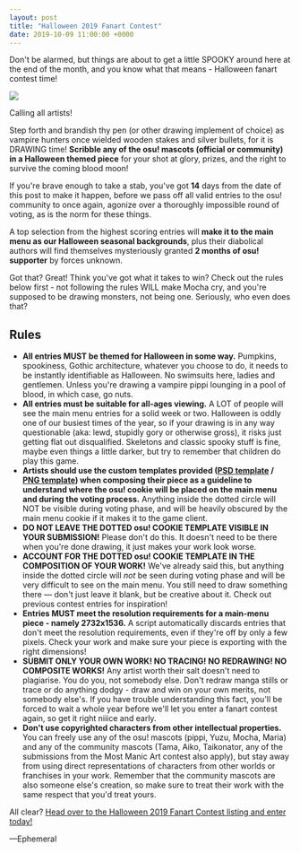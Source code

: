 ```yaml
---
layout: post
title: "Halloween 2019 Fanart Contest"
date: 2019-10-09 11:00:00 +0000
---
```


Don't be alarmed, but things are about to get a little SPOOKY around here at the end of the month, and you know what that means - Halloween fanart contest time!

![](https://assets.ppy.sh/contests/81/header.jpg)

Calling all artists! 

Step forth and brandish thy pen (or other drawing implement of choice) as vampire hunters once wielded wooden stakes and silver bullets, for it is DRAWING time! **Scribble any of the osu! mascots (official or community) in a Halloween themed piece** for your shot at glory, prizes, and the right to survive the coming blood moon!

If you're brave enough to take a stab, you've got **14** days from the date of this post to make it happen, before we pass off all valid entries to the osu! community to once again, agonize over a thoroughly impossible round of voting, as is the norm for these things.

A top selection from the highest scoring entries will **make it to the main menu as our Halloween seasonal backgrounds**, plus their diabolical authors will find themselves mysteriously granted **2 months of osu! supporter** by forces unknown.

Got that? Great! Think you've got what it takes to win? Check out the rules below first - not following the rules WILL make Mocha cry, and you're supposed to be drawing monsters, not being one. Seriously, who even does that?

## Rules

- **All entries MUST be themed for Halloween in some way.** Pumpkins, spookiness, Gothic architecture, whatever you choose to do, it needs to be instantly identifiable as Halloween. No swimsuits here, ladies and gentlemen. Unless you're drawing a vampire pippi lounging in a pool of blood, in which case, go nuts.
- **All entries must be suitable for all-ages viewing.** A LOT of people will see the main menu entries for a solid week or two. Halloween is oddly one of our busiest times of the year, so if your drawing is in any way questionable (aka: lewd, stupidly gory or otherwise gross), it risks just getting flat out disqualified. Skeletons and classic spooky stuff is fine, maybe even things a little darker, but try to remember that children do play this game.
- **Artists should use the custom templates provided ([PSD template](https://assets.ppy.sh/events/fanart/templates/osu%21%20main%20menu%202732x1536.psd?2017) / [PNG template](https://assets.ppy.sh/events/fanart/templates/osu%21%20main%20menu%202732x1536.png?2017)) when composing their piece as a guideline to understand where the osu! cookie will be placed on the main menu and during the voting process.** Anything inside the dotted circle will NOT be visible during voting phase, and will be heavily obscured by the main menu cookie if it makes it to the game client.
- **DO NOT LEAVE THE DOTTED osu! COOKIE TEMPLATE VISIBLE IN YOUR SUBMISSION!** Please don't do this. It doesn't need to be there when you're done drawing, it just makes your work look worse.
- **ACCOUNT FOR THE DOTTED osu! COOKIE TEMPLATE IN THE COMPOSITION OF YOUR WORK!** We've already said this, but anything inside the dotted circle will *not* be seen during voting phase and will be very difficult to see on the main menu. You still need to draw something there — don't just leave it blank, but be creative about it. Check out previous contest entries for inspiration!
- **Entries MUST meet the resolution requirements for a main-menu piece - namely 2732x1536.** A script automatically discards entries that don't meet the resolution requirements, even if they're off by only a few pixels. Check your work and make sure your piece is exporting with the right dimensions!
- **SUBMIT ONLY YOUR OWN WORK! NO TRACING! NO REDRAWING! NO COMPOSITE WORKS!** Any artist worth their salt doesn't need to plagiarise. You do you, not somebody else. Don't redraw manga stills or trace or do anything dodgy - draw and win on your own merits, not somebody else's. If you have trouble understanding this fact, you'll be forced to wait a whole year before we'll let you enter a fanart contest again, so get it right niiice and early.
- **Don't use copyrighted characters from other intellectual properties.** You can freely use any of the osu! mascots (pippi, Yuzu, Mocha, Maria) and any of the community mascots (Tama, Aiko, Taikonator, any of the submissions from the Most Manic Art contest also apply), but stay away from using direct representations of characters from other worlds or franchises in your work. Remember that the community mascots are also someone else's creation, so make sure to treat their work with the same respect that you'd treat yours.

All clear? [Head over to the Halloween 2019 Fanart Contest listing and enter today!](https://osu.ppy.sh/community/contests/81)

—Ephemeral
